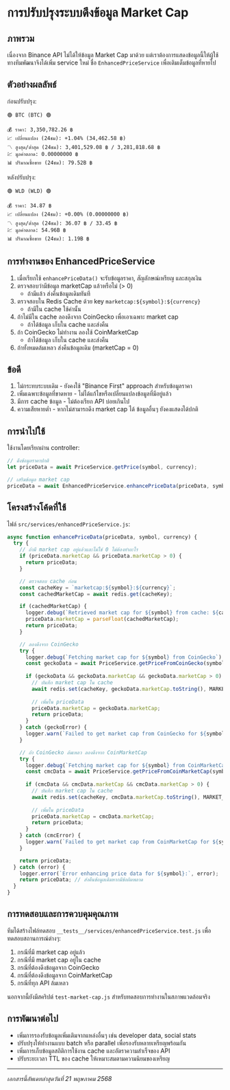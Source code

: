 # การปรับปรุงระบบดึงข้อมูล Market Cap

## ภาพรวม

เนื่องจาก Binance API ไม่ได้ให้ข้อมูล Market Cap มาด้วย แต่เราต้องการแสดงข้อมูลนี้ให้ผู้ใช้ ทางทีมพัฒนาจึงได้เพิ่ม service ใหม่ ชื่อ `EnhancedPriceService` เพื่อเติมเต็มข้อมูลที่หายไป

## ตัวอย่างผลลัพธ์

ก่อนปรับปรุง:
```
🟢 BTC (BTC) 🟢

💰 ราคา: 3,350,782.26 ฿
📈 เปลี่ยนแปลง (24ชม): +1.04% (34,462.58 ฿)
〽️ สูงสุด/ต่ำสุด (24ชม): 3,401,529.08 ฿ / 3,281,818.68 ฿
💹 มูลค่าตลาด: 0.00000000 ฿
📊 ปริมาณซื้อขาย (24ชม): 79.52B ฿
```

หลังปรับปรุง:
```
🟢 WLD (WLD) 🟢

💰 ราคา: 34.87 ฿
📈 เปลี่ยนแปลง (24ชม): +0.00% (0.00000000 ฿)
〽️ สูงสุด/ต่ำสุด (24ชม): 36.07 ฿ / 33.45 ฿
💹 มูลค่าตลาด: 54.96B ฿
📊 ปริมาณซื้อขาย (24ชม): 1.19B ฿
```

## การทำงานของ EnhancedPriceService

1. เมื่อเรียกใช้ `enhancePriceData()` จะรับข้อมูลราคา, สัญลักษณ์เหรียญ และสกุลเงิน
2. ตรวจสอบว่ามีข้อมูล marketCap แล้วหรือไม่ (> 0)
   - ถ้ามีแล้ว ส่งคืนข้อมูลเดิมทันที
3. ตรวจสอบใน Redis Cache ด้วย key `marketcap:${symbol}:${currency}`
   - ถ้ามีใน cache ใช้ค่านั้น
4. ถ้าไม่มีใน cache ลองดึงจาก CoinGecko เพื่อเอาเฉพาะ market cap
   - ถ้าได้ข้อมูล เก็บใน cache และส่งคืน
5. ถ้า CoinGecko ไม่ทำงาน ลองใช้ CoinMarketCap
   - ถ้าได้ข้อมูล เก็บใน cache และส่งคืน
6. ถ้าทั้งหมดล้มเหลว ส่งคืนข้อมูลเดิม (marketCap = 0)

## ข้อดี

1. ไม่กระทบระบบเดิม - ยังคงใช้ "Binance First" approach สำหรับข้อมูลราคา
2. เพิ่มเฉพาะข้อมูลที่ขาดหาย - ไม่ได้แก้ไขหรือเปลี่ยนแปลงข้อมูลที่มีอยู่แล้ว
3. มีการ cache ข้อมูล - ไม่ต้องเรียก API บ่อยเกินไป
4. ความเสียหายต่ำ - หากไม่สามารถดึง market cap ได้ ข้อมูลอื่นๆ ยังคงแสดงได้ปกติ

## การนำไปใช้

ใช้งานโดยเรียกผ่าน controller:
```javascript
// ดึงข้อมูลราคาปกติ
let priceData = await PriceService.getPrice(symbol, currency);

// เสริมข้อมูล market cap
priceData = await EnhancedPriceService.enhancePriceData(priceData, symbol, currency);
```

## โครงสร้างโค้ดที่ใช้

ไฟล์ `src/services/enhancedPriceService.js`:
```javascript
async function enhancePriceData(priceData, symbol, currency) {
  try {
    // ถ้ามี market cap อยู่แล้วและไม่ใช่ 0 ไม่ต้องทำอะไร
    if (priceData.marketCap && priceData.marketCap > 0) {
      return priceData;
    }

    // ตรวจสอบ cache ก่อน
    const cacheKey = `marketcap:${symbol}:${currency}`;
    const cachedMarketCap = await redis.get(cacheKey);

    if (cachedMarketCap) {
      logger.debug(`Retrieved market cap for ${symbol} from cache: ${cachedMarketCap}`);
      priceData.marketCap = parseFloat(cachedMarketCap);
      return priceData;
    }

    // ลองดึงจาก CoinGecko
    try {
      logger.debug(`Fetching market cap for ${symbol} from CoinGecko`);
      const geckoData = await PriceService.getPriceFromCoinGecko(symbol, currency);
      
      if (geckoData && geckoData.marketCap && geckoData.marketCap > 0) {
        // บันทึก market cap ใน cache
        await redis.set(cacheKey, geckoData.marketCap.toString(), MARKET_CAP_CACHE_EXPIRY);
        
        // เพิ่มใน priceData
        priceData.marketCap = geckoData.marketCap;
        return priceData;
      }
    } catch (geckoError) {
      logger.warn(`Failed to get market cap from CoinGecko for ${symbol}: ${geckoError.message}`);
    }

    // ถ้า CoinGecko ล้มเหลว ลองดึงจาก CoinMarketCap
    try {
      logger.debug(`Fetching market cap for ${symbol} from CoinMarketCap`);
      const cmcData = await PriceService.getPriceFromCoinMarketCap(symbol, currency);
      
      if (cmcData && cmcData.marketCap && cmcData.marketCap > 0) {
        // บันทึก market cap ใน cache
        await redis.set(cacheKey, cmcData.marketCap.toString(), MARKET_CAP_CACHE_EXPIRY);
        
        // เพิ่มใน priceData
        priceData.marketCap = cmcData.marketCap;
        return priceData;
      }
    } catch (cmcError) {
      logger.warn(`Failed to get market cap from CoinMarketCap for ${symbol}: ${cmcError.message}`);
    }

    return priceData;
  } catch (error) {
    logger.error(`Error enhancing price data for ${symbol}:`, error);
    return priceData; // ส่งคืนข้อมูลเดิมหากมีข้อผิดพลาด
  }
}
```

## การทดสอบและการควบคุมคุณภาพ

ทีมได้สร้างไฟล์ทดสอบ `__tests__/services/enhancedPriceService.test.js` เพื่อทดสอบสถานการณ์ต่างๆ:

1. กรณีที่มี market cap อยู่แล้ว
2. กรณีที่มี market cap อยู่ใน cache
3. กรณีที่ต้องดึงข้อมูลจาก CoinGecko
4. กรณีที่ต้องดึงข้อมูลจาก CoinMarketCap
5. กรณีที่ทุก API ล้มเหลว

นอกจากนี้ยังมีสคริปต์ `test-market-cap.js` สำหรับทดสอบการทำงานในสภาพแวดล้อมจริง

## การพัฒนาต่อไป

- เพิ่มการรองรับข้อมูลเพิ่มเติมจากแหล่งอื่นๆ เช่น developer data, social stats
- ปรับปรุงให้ทำงานแบบ batch หรือ parallel เพื่อรองรับหลายเหรียญพร้อมกัน
- เพิ่มการเก็บข้อมูลสถิติการใช้งาน cache และอัตราความสำเร็จของ API
- ปรับระยะเวลา TTL ของ cache ให้เหมาะสมตามความนิยมของเหรียญ

---

*เอกสารนี้อัพเดทล่าสุดวันที่ 21 พฤษภาคม 2568*
